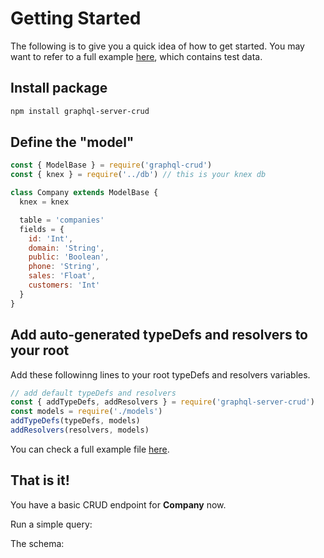 # Getting Started

The following is to give you a quick idea of how to get started. You may want to refer to a full example [here](/example/), which contains test data.
## Install package
``` sh
npm install graphql-server-crud
```

## Define the "model"
```js
const { ModelBase } = require('graphql-crud')
const { knex } = require('../db') // this is your knex db

class Company extends ModelBase {
  knex = knex

  table = 'companies'
  fields = {
    id: 'Int',
    domain: 'String',
    public: 'Boolean',
    phone: 'String',
    sales: 'Float',
    customers: 'Int'
  }
}
```


## Add auto-generated typeDefs and resolvers to your root
Add these followinng lines to your root typeDefs and resolvers variables.

``` js
// add default typeDefs and resolvers
const { addTypeDefs, addResolvers } = require('graphql-server-crud')
const models = require('./models')
addTypeDefs(typeDefs, models)
addResolvers(resolvers, models)
```

You can check a full example file [here](https://github.com/charlie0077/graphql-server-crud/blob/master/example/index.js). 

## That is it!
You have a basic CRUD endpoint for **Company** now.

Run a simple query:
<img :src="$withBase('/guide-getting-started-1.png')">

The schema:
<img :src="$withBase('/guide-getting-started-2.png')">